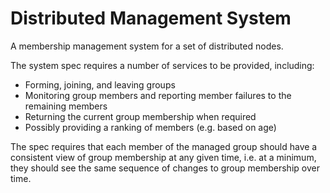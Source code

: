 # Distributed Management System
A membership management system for a set of distributed nodes.

The system spec requires a number of services to be provided, including:
* Forming, joining, and leaving groups
* Monitoring group members and reporting member failures to the remaining members
* Returning the current group membership when required
* Possibly providing a ranking of members (e.g. based on age)

The spec requires that each member of the managed group should have a consistent view of group membership at any given time, i.e. at a minimum, they should see the same sequence of changes to group membership over time.


